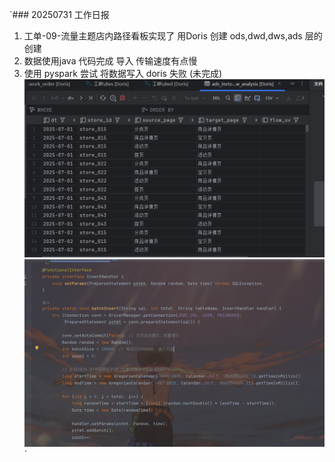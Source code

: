 `### 20250731 工作日报

1. 工单-09-流量主题店内路径看板实现了 用Doris 创建 ods,dwd,dws,ads 层的创建
2. 数据使用java 代码完成 导入 传输速度有点慢
3. 使用 pyspark 尝试 将数据写入 doris 失败  (未完成)
![img.png](../../img/imgs10/img.png)
![img_1.png](../../img/imgs10/img_1.png)`